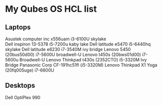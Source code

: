 # My Qubes OS HCL list
## Laptops
Asustek computer inc x556uam i3-6100U skylake	
Dell inspiron 13-5378 i5-7200u kaby lake
Dell latitude e5470 i5-6440hq skylake
Dell latitude e6230 i7-3540M ivy bridge
Lenovo 5450 (20bus50d00) i7-5600U broadwell-U
Lenovo t450s (20bws01d00) i7-5600u Broadwell-U
Lenovo Thinkpad t430s (2352CTO) i5-3320M Ivy Bridge
Panasonic Corp CF-191hc51fl (i5-3320M)
Lenovo Thinkpad X1 Yoga (20fq005uge) i7-6600U

## Desktops
Dell OptiPlex 990
